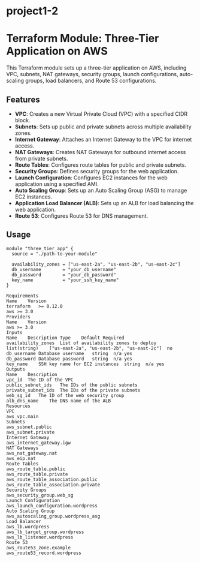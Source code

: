 # project1-2
# Terraform Module: Three-Tier Application on AWS

This Terraform module sets up a three-tier application on AWS, including VPC, subnets, NAT gateways, security groups, launch configurations, auto-scaling groups, load balancers, and Route 53 configurations.

## Features

- **VPC**: Creates a new Virtual Private Cloud (VPC) with a specified CIDR block.
- **Subnets**: Sets up public and private subnets across multiple availability zones.
- **Internet Gateway**: Attaches an Internet Gateway to the VPC for internet access.
- **NAT Gateways**: Creates NAT Gateways for outbound internet access from private subnets.
- **Route Tables**: Configures route tables for public and private subnets.
- **Security Groups**: Defines security groups for the web application.
- **Launch Configuration**: Configures EC2 instances for the web application using a specified AMI.
- **Auto Scaling Group**: Sets up an Auto Scaling Group (ASG) to manage EC2 instances.
- **Application Load Balancer (ALB)**: Sets up an ALB for load balancing the web application.
- **Route 53**: Configures Route 53 for DNS management.

## Usage

```hcl
module "three_tier_app" {
  source = "./path-to-your-module"

  availability_zones = ["us-east-2a", "us-east-2b", "us-east-2c"]
  db_username        = "your_db_username"
  db_password        = "your_db_password"
  key_name           = "your_ssh_key_name"
}

Requirements
Name	Version
terraform	>= 0.12.0
aws	>= 3.0
Providers
Name	Version
aws	>= 3.0
Inputs
Name	Description	Type	Default	Required
availability_zones	List of availability zones to deploy	list(string)	["us-east-2a", "us-east-2b", "us-east-2c"]	no
db_username	Database username	string	n/a	yes
db_password	Database password	string	n/a	yes
key_name	SSH key name for EC2 instances	string	n/a	yes
Outputs
Name	Description
vpc_id	The ID of the VPC
public_subnet_ids	The IDs of the public subnets
private_subnet_ids	The IDs of the private subnets
web_sg_id	The ID of the web security group
alb_dns_name	The DNS name of the ALB
Resources
VPC
aws_vpc.main
Subnets
aws_subnet.public
aws_subnet.private
Internet Gateway
aws_internet_gateway.igw
NAT Gateways
aws_nat_gateway.nat
aws_eip.nat
Route Tables
aws_route_table.public
aws_route_table.private
aws_route_table_association.public
aws_route_table_association.private
Security Groups
aws_security_group.web_sg
Launch Configuration
aws_launch_configuration.wordpress
Auto Scaling Group
aws_autoscaling_group.wordpress_asg
Load Balancer
aws_lb.wordpress
aws_lb_target_group.wordpress
aws_lb_listener.wordpress
Route 53
aws_route53_zone.example
aws_route53_record.wordpress
